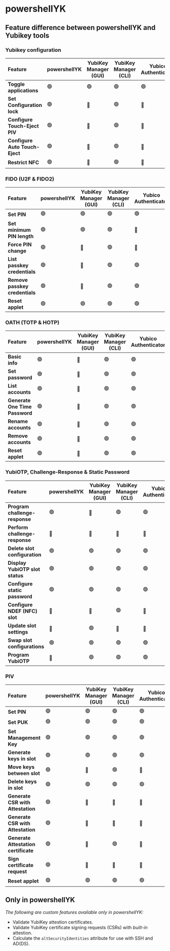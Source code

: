 # powershellYK

## Feature difference between powershellYK and Yubikey tools

### Yubikey configuration
| Feature | powershellYK | YubiKey Manager (GUI) | YubiKey Manager (CLI) | Yubico Authenticator |
| :--- | --- | --- | --- | --- |
| **Toggle applications** | 🟢 | 🟢 | 🟢 |🟢 |
| **Set Configuration lock** | 🟢 | 🔴 | 🟢 | 🔴 |
| **Configure Touch-Eject PIV** | 🟢 | 🔴 | 🟢 | 🔴 |
| **Configure Auto Touch-Eject** | 🟢 | 🔴 | 🟢 | 🔴 |
| **Restrict NFC** | 🟢 | 🔴 | 🟢 | 🔴 |

### FIDO (U2F & FIDO2)
| Feature | powershellYK | YubiKey Manager (GUI) | YubiKey Manager (CLI) | Yubico Authenticator |
| :--- | --- | --- | --- | --- |
| **Set PIN** | 🟢 | 🟢 | 🟢 | 🟢 |
| **Set minimum PIN length** | 🟢 | 🟢 | 🟢 | 🔴 |
| **Force PIN change** | 🟢 | 🔴 | 🟢 | 🔴 |
| **List passkey credentials** | 🟢 | 🔴 | 🟢 | 🟢 |
| **Remove passkey credentials** | 🟢 | 🔴 | 🟢 | 🟢 |
| **Reset applet** | 🟢 | 🟢 | 🟢 | 🟢 |


### OATH (TOTP & HOTP)
| Feature | powershellYK | YubiKey Manager (GUI) | YubiKey Manager (CLI) | Yubico Authenticator |
| :--- | --- | --- | --- | --- |
| **Basic info** | 🟢 | 🔴 | 🟢 |🟢 |
| **Set password** | 🟢 | 🔴 | 🟢 | 🟢 |
| **List accounts** | 🟢 | 🔴 | 🟢 | 🟢 |
| **Generate One Time Password** | 🟢 | 🔴 | 🟢 | 🟢 |
| **Rename accounts** | 🟢 | 🔴 | 🟢 | 🟢 |
| **Remove accounts** | 🟢 | 🔴 | 🟢 | 🟢 |
| **Reset applet** | 🟢 | 🔴 | 🟢 | 🟢 |

### YubiOTP, Challenge-Response & Static Password
| Feature | powershellYK | YubiKey Manager (GUI) | YubiKey Manager (CLI) | Yubico Authenticator |
| :--- | --- | --- | --- | --- |
| **Program challenge-response** | 🟢 | 🔴 | 🟢 | 🟢 |
| **Perform challenge-response** | 🔴 | 🔴 | 🔴 | 🔴 |
| **Delete slot configuration** | 🟢 | 🟢 | 🟢 | 🟢 |
| **Display YubiOTP slot status** | 🟢 | 🟢 | 🟢 | 🟢 |
| **Configure static password** | 🟢 | 🟢 | 🟢 | 🟢 |
| **Configure NDEF (NFC) slot** | 🔴| 🔴 | 🟢 | 🔴 |
| **Update slot settings** | 🔴 | 🟢 | 🔴 | 🔴 |
| **Swap slot configurations** | 🟢 | 🟢 | 🟢 | 🟢 |
| **Program YubiOTP** | 🔴 | 🟢 | 🟢 | 🟢 |

### PIV
| Feature | powershellYK | YubiKey Manager (GUI) | YubiKey Manager (CLI) | Yubico Authenticator | yubico-piv-tool |
| :--- | --- | --- | --- | --- | --- |
| **Set PIN** | 🟢 | 🟢 | 🟢 |🟢 | 🟢 |
| **Set PUK** | 🟢 | 🟢 | 🟢 |🟢 | 🟢 |
| **Set Management Key** | 🟢 | 🟢 | 🟢 |🟢 | 🟢 |
| **Generate keys in slot** | 🟢 | 🟢 | 🟢 |🟢 | 🟢 |
| **Move keys between slot** | 🟢 | 🔴 | 🟢 |🔴 | 🟢 |
| **Delete keys in slot** | 🟢 | 🟢 | 🟢 | 🟢 |🟢 |
| **Generate CSR with Attestation** | 🟢 | 🔴 | 🔴 |🔴 | 🟢 |
| **Generate CSR with Attestation** | 🟢 | 🔴 | 🔴 |🔴 | 🟢 |
| **Generate Attestation certificate** | 🟢 | 🔴 | 🟢 | 🔴 |🟢 |
| **Sign certificate request** | 🟢 | 🔴 | 🔴 | 🔴 |🔴 |
| **Reset applet** | 🟢 | 🟢 | 🟢 |🟢 | 🟢 |


## Only in powershellYK
_The following are custom features available only in powershellYK:_
- Validate YubiKey attestion certificates.
- Validate YubiKey certificate signing requests (CSRs) with _built-in_ attestion.
- Calculate the `altSecurityIdentities` attribute for use with SSH and AD(DS).
